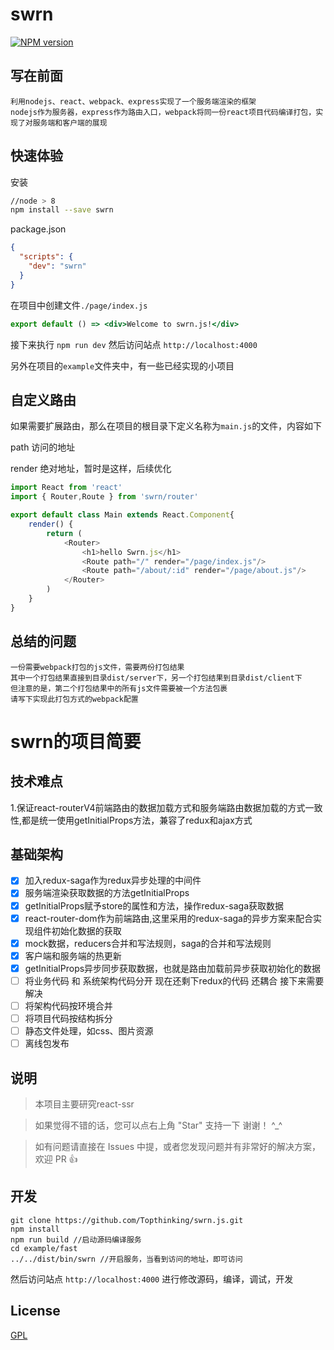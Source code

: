 # swrn

[![NPM version](https://img.shields.io/npm/v/swrn.svg)](https://www.npmjs.com/package/swrn) 

## 写在前面
    利用nodejs、react、webpack、express实现了一个服务端渲染的框架
    nodejs作为服务器，express作为路由入口，webpack将同一份react项目代码编译打包，实现了对服务端和客户端的展现

## 快速体验

安装
```bash
//node > 8
npm install --save swrn
```

package.json
```json
{
  "scripts": {
    "dev": "swrn"
  }
}
```
在项目中创建文件`./page/index.js`

```jsx
export default () => <div>Welcome to swrn.js!</div>
```

接下来执行 `npm run dev` 然后访问站点 `http://localhost:4000`

另外在项目的`example`文件夹中，有一些已经实现的小项目

## 自定义路由

如果需要扩展路由，那么在项目的根目录下定义名称为`main.js`的文件，内容如下

path  访问的地址

render 绝对地址，暂时是这样，后续优化
```js
import React from 'react'
import { Router,Route } from 'swrn/router'

export default class Main extends React.Component{ 
    render() { 
        return (
            <Router>
                <h1>hello Swrn.js</h1>    
                <Route path="/" render="/page/index.js"/>
                <Route path="/about/:id" render="/page/about.js"/>                 
            </Router>
        )
    }
}
```


## 总结的问题

    一份需要webpack打包的js文件，需要两份打包结果
    其中一个打包结果直接到目录dist/server下，另一个打包结果到目录dist/client下
    但注意的是，第二个打包结果中的所有js文件需要被一个方法包裹
    请写下实现此打包方式的webpack配置


# swrn的项目简要

## 技术难点

  1.保证react-routerV4前端路由的数据加载方式和服务端路由数据加载的方式一致性,都是统一使用getInitialProps方法，兼容了redux和ajax方式


## 基础架构
- [x] 加入redux-saga作为redux异步处理的中间件
- [x] 服务端渲染获取数据的方法getInitialProps
- [x] getInitialProps赋予store的属性和方法，操作redux-saga获取数据
- [x] react-router-dom作为前端路由,这里采用的redux-saga的异步方案来配合实现组件初始化数据的获取
- [x] mock数据，reducers合并和写法规则，saga的合并和写法规则
- [x] 客户端和服务端的热更新
- [x] getInitialProps异步同步获取数据，也就是路由加载前异步获取初始化的数据
- [ ] 将业务代码 和 系统架构代码分开  现在还剩下redux的代码 还耦合 接下来需要解决
- [ ] 将架构代码按环境合并
- [ ] 将项目代码按结构拆分
- [ ] 静态文件处理，如css、图片资源
- [ ] 离线包发布

## 说明

>  本项目主要研究react-ssr

>  如果觉得不错的话，您可以点右上角 "Star" 支持一下 谢谢！ ^_^

>  如有问题请直接在 Issues 中提，或者您发现问题并有非常好的解决方案，欢迎 PR 👍


## 开发
```shell
git clone https://github.com/Topthinking/swrn.js.git
npm install
npm run build //启动源码编译服务
cd example/fast
../../dist/bin/swrn //开启服务，当看到访问的地址，即可访问
```
然后访问站点 `http://localhost:4000` 进行修改源码，编译，调试，开发

## License

[GPL](https://github.com/Topthinking/react-ssr/blob/master/License)
